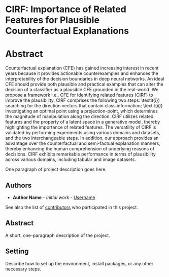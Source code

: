 # CIRF: Importance of Related Features for Plausible Counterfactual Explanations

# Abstract
Counterfactual explanation (CFE) has gained increasing interest in recent years because it provides actionable counterexamples and enhances the interpretability of the decision boundaries in deep neural networks. 
An ideal CFE should provide both plausible and practical examples that can alter the decision of a classifier as a plausible CFE grounded in the real-world.
We propose a framework i.e., CFE for identifying related features (CIRF) to improve the plausibility.
CIRF comprises the following two steps: \textit{i}) searching for the direction vectors that contain class information; \textit{ii}) investigating an optimal point using a projection-point, which determines the magnitude of manipulation along the direction. 
CIRF utilizes related features and the property of a latent space in a generative model, thereby highlighting the importance of related features. 
The versatility of CIRF is validated by performing experiments using various domains and datasets, and the two interchangeable steps.
In addition, our approach provides an advantage over the counterfactual and semi-factual explanation manners, thereby enhancing the human comprehension of underlying reasons of decisions.
CIRF exhibits remarkable performance in terms of plausibility across various domains, including tabular and image datasets.

One paragraph of project description goes here.

## Authors

* **Author Name** - *Initial work* - [Username](https://github.com/Username)

See also the list of [contributors](https://github.com/your/project/contributors) who participated in this project.

## Abstract

A short, one-paragraph description of the project.

## Setting

Describe how to set up the environment, install packages, or any other necessary steps.

